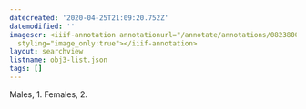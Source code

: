 ```yaml
---
datecreated: '2020-04-25T21:09:20.752Z'
datemodified: ''
imagescr: <iiif-annotation annotationurl="/annotate/annotations/0823800c-8739-11ea-84d1-5254008afee6.json"
  styling="image_only:true"></iiif-annotation>
layout: searchview
listname: obj3-list.json
tags: []
---
```

Males, 1. Females, 2.
